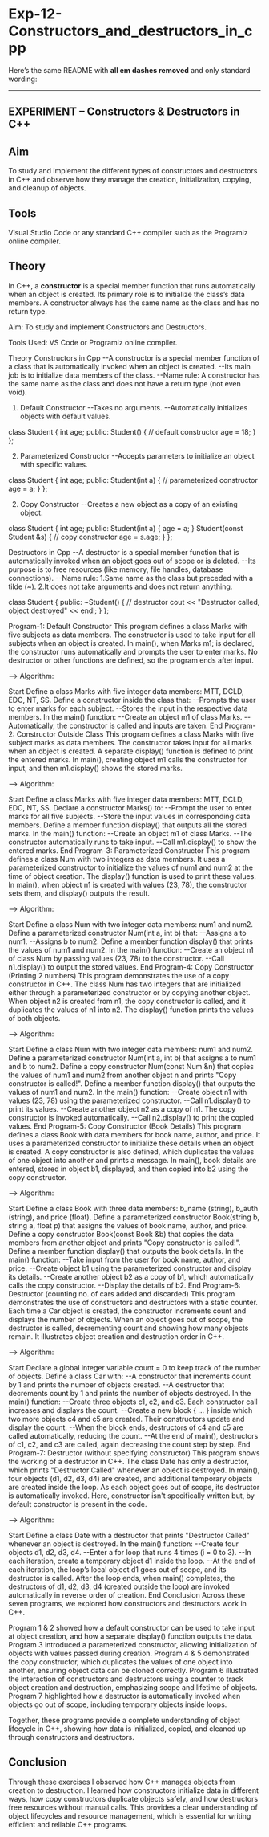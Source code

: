 # Exp-12-Constructors_and_destructors_in_cpp

Here’s the same README with **all em dashes removed** and only standard wording:

---

## EXPERIMENT – Constructors & Destructors in C++

## Aim

To study and implement the different types of constructors and destructors in C++ and observe how they manage the creation, initialization, copying, and cleanup of objects.

## Tools

Visual Studio Code or any standard C++ compiler such as the Programiz online compiler.

## Theory

In C++, a **constructor** is a special member function that runs automatically when an object is created. Its primary role is to initialize the class’s data members. A constructor always has the same name as the class and has no return type.

Aim: To study and implement Constructors and Destructors.

Tools Used: VS Code or Programiz online compiler.

Theory
Constructors in Cpp
--A constructor is a special member function of a class that is automatically invoked when an object is created. --Its main job is to initialize data members of the class. --Name rule: A constructor has the same name as the class and does not have a return type (not even void).

1. Default Constructor --Takes no arguments. --Automatically initializes objects with default values.


class Student {
    int age;
public:
    Student() {  // default constructor
        age = 18;
    }
};

2. Parameterized Constructor --Accepts parameters to initialize an object with specific values.


class Student {
    int age;
public:
    Student(int a) {  // parameterized constructor
        age = a;
    }
};

2. Copy Constructor --Creates a new object as a copy of an existing object.


class Student {
    int age;
public:
    Student(int a) { age = a; }
    Student(const Student &s) {  // copy constructor
        age = s.age;
    }
};

Destructors in Cpp
--A destructor is a special member function that is automatically invoked when an object goes out of scope or is deleted. --Its purpose is to free resources (like memory, file handles, database connections). --Name rule: 1.Same name as the class but preceded with a tilde (~). 2.It does not take arguments and does not return anything.


class Student {
public:
    ~Student() {  // destructor
        cout << "Destructor called, object destroyed" << endl;
    }
};

Program-1: Default Constructor
This program defines a class Marks with five subjects as data members. The constructor is used to take input for all subjects when an object is created. In main(), when Marks m1; is declared, the constructor runs automatically and prompts the user to enter marks. No destructor or other functions are defined, so the program ends after input.

--> Algorithm:

Start
Define a class Marks with five integer data members: MTT, DCLD, EDC, NT, SS.
Define a constructor inside the class that: --Prompts the user to enter marks for each subject. --Stores the input in the respective data members.
In the main() function: --Create an object m1 of class Marks. --Automatically, the constructor is called and inputs are taken.
End
Program-2: Constructor Outside Class
This program defines a class Marks with five subject marks as data members. The constructor takes input for all marks when an object is created. A separate display() function is defined to print the entered marks. In main(), creating object m1 calls the constructor for input, and then m1.display() shows the stored marks.

--> Algorithm:

Start
Define a class Marks with five integer data members: MTT, DCLD, EDC, NT, SS.
Declare a constructor Marks() to: --Prompt the user to enter marks for all five subjects. --Store the input values in corresponding data members.
Define a member function display() that outputs all the stored marks.
In the main() function: --Create an object m1 of class Marks. --The constructor automatically runs to take input. --Call m1.display() to show the entered marks.
End
Program-3: Parameterized Constructor
This program defines a class Num with two integers as data members. It uses a parameterized constructor to initialize the values of num1 and num2 at the time of object creation. The display() function is used to print these values. In main(), when object n1 is created with values (23, 78), the constructor sets them, and display() outputs the result.

--> Algorithm:

Start
Define a class Num with two integer data members: num1 and num2.
Define a parameterized constructor Num(int a, int b) that: --Assigns a to num1. --Assigns b to num2.
Define a member function display() that prints the values of num1 and num2.
In the main() function: --Create an object n1 of class Num by passing values (23, 78) to the constructor. --Call n1.display() to output the stored values.
End
Program-4: Copy Constructor (Printing 2 numbers)
This program demonstrates the use of a copy constructor in C++. The class Num has two integers that are initialized either through a parameterized constructor or by copying another object. When object n2 is created from n1, the copy constructor is called, and it duplicates the values of n1 into n2. The display() function prints the values of both objects.

--> Algorithm:

Start
Define a class Num with two integer data members: num1 and num2.
Define a parameterized constructor Num(int a, int b) that assigns a to num1 and b to num2.
Define a copy constructor Num(const Num &n) that copies the values of num1 and num2 from another object n and prints "Copy constructor is called!".
Define a member function display() that outputs the values of num1 and num2.
In the main() function: --Create object n1 with values (23, 78) using the parameterized constructor. --Call n1.display() to print its values. --Create another object n2 as a copy of n1. The copy constructor is invoked automatically. --Call n2.display() to print the copied values.
End
Program-5: Copy Constructor (Book Details)
This program defines a class Book with data members for book name, author, and price. It uses a parameterized constructor to initialize these details when an object is created. A copy constructor is also defined, which duplicates the values of one object into another and prints a message. In main(), book details are entered, stored in object b1, displayed, and then copied into b2 using the copy constructor.

--> Algorithm:

Start
Define a class Book with three data members: b_name (string), b_auth (string), and price (float).
Define a parameterized constructor Book(string b, string a, float p) that assigns the values of book name, author, and price.
Define a copy constructor Book(const Book &b) that copies the data members from another object and prints "Copy constructor is called!".
Define a member function display() that outputs the book details.
In the main() function: --Take input from the user for book name, author, and price. --Create object b1 using the parameterized constructor and display its details. --Create another object b2 as a copy of b1, which automatically calls the copy constructor. --Display the details of b2.
End
Program-6: Destructor (counting no. of cars added and discarded)
This program demonstrates the use of constructors and destructors with a static counter. Each time a Car object is created, the constructor increments count and displays the number of objects. When an object goes out of scope, the destructor is called, decrementing count and showing how many objects remain. It illustrates object creation and destruction order in C++.

--> Algorithm:

Start
Declare a global integer variable count = 0 to keep track of the number of objects.
Define a class Car with: --A constructor that increments count by 1 and prints the number of objects created. --A destructor that decrements count by 1 and prints the number of objects destroyed.
In the main() function: --Create three objects c1, c2, and c3. Each constructor call increases and displays the count. --Create a new block { ... } inside which two more objects c4 and c5 are created. Their constructors update and display the count. --When the block ends, destructors of c4 and c5 are called automatically, reducing the count. --At the end of main(), destructors of c1, c2, and c3 are called, again decreasing the count step by step.
End
Program-7: Destructor (without specifying constructor)
This program shows the working of a destructor in C++. The class Date has only a destructor, which prints "Destructor Called" whenever an object is destroyed. In main(), four objects (d1, d2, d3, d4) are created, and additional temporary objects are created inside the loop. As each object goes out of scope, its destructor is automatically invoked. Here, constructor isn't specifically written but, by default constructor is present in the code.

--> Algorithm:

Start
Define a class Date with a destructor that prints "Destructor Called" whenever an object is destroyed.
In the main() function: --Create four objects d1, d2, d3, d4. --Enter a for loop that runs 4 times (i = 0 to 3). --In each iteration, create a temporary object d1 inside the loop. --At the end of each iteration, the loop’s local object d1 goes out of scope, and its destructor is called.
After the loop ends, when main() completes, the destructors of d1, d2, d3, d4 (created outside the loop) are invoked automatically in reverse order of creation.
End
Conclusion
Across these seven programs, we explored how constructors and destructors work in C++.

Program 1 & 2 showed how a default constructor can be used to take input at object creation, and how a separate display() function outputs the data. Program 3 introduced a parameterized constructor, allowing initialization of objects with values passed during creation. Program 4 & 5 demonstrated the copy constructor, which duplicates the values of one object into another, ensuring object data can be cloned correctly. Program 6 illustrated the interaction of constructors and destructors using a counter to track object creation and destruction, emphasizing scope and lifetime of objects. Program 7 highlighted how a destructor is automatically invoked when objects go out of scope, including temporary objects inside loops.

Together, these programs provide a complete understanding of object lifecycle in C++, showing how data is initialized, copied, and cleaned up through constructors and destructors.

## Conclusion

Through these exercises I observed how C++ manages objects from creation to destruction. I learned how constructors initialize data in different ways, how copy constructors duplicate objects safely, and how destructors free resources without manual calls. This provides a clear understanding of object lifecycles and resource management, which is essential for writing efficient and reliable C++ programs.

